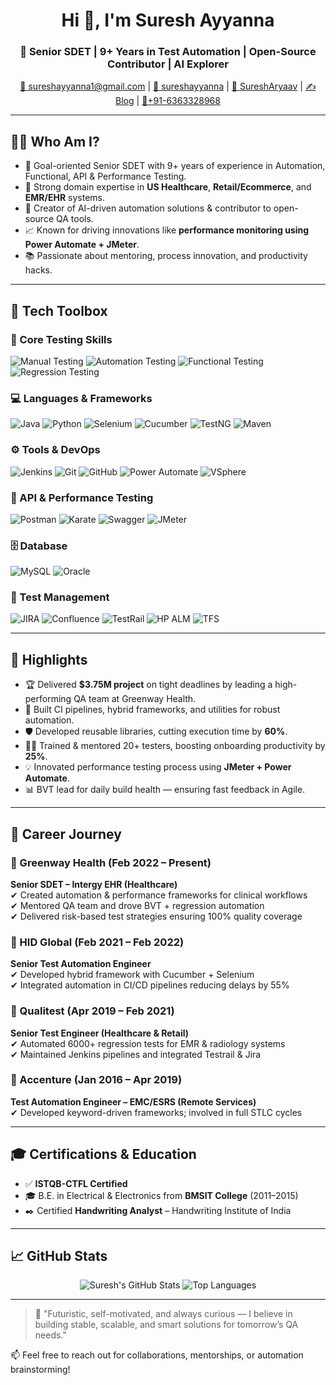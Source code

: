 <h1 align="center">Hi 👋, I'm Suresh Ayyanna</h1>



<h3 align="center">🚀 Senior SDET | 9+ Years in Test Automation | Open-Source Contributor | AI Explorer</h3>

<p align="center">
  <a href="mailto:sureshayyanna1@gmail.com">📧 sureshayyanna1@gmail.com</a> |
  <a href="="https://www.linkedin.com/in/sureshayyanna/">💼 sureshayyanna</a> |
  <a href="https://github.com/SureshAyyanna">🐙 SureshAryaav</a> |
  <a href="https://dev.to/sureshayyanna">✍️ Blog</a> |
  <a href="https://api.whatsapp.com/send?phone=916363328968">📱+91-6363328968</a>
</p>

---

## 👨‍💻 Who Am I?

- 🎯 Goal-oriented Senior SDET with 9+ years of experience in Automation, Functional, API & Performance Testing.
- 🏥 Strong domain expertise in **US Healthcare**, **Retail/Ecommerce**, and **EMR/EHR** systems.
- 🤖 Creator of AI-driven automation solutions & contributor to open-source QA tools.
- 📈 Known for driving innovations like **performance monitoring using Power Automate + JMeter**.
- 📚 Passionate about mentoring, process innovation, and productivity hacks.

---

## 🧰 Tech Toolbox
### 🧪 Core Testing Skills

![Manual Testing](https://img.shields.io/badge/Manual%20Testing-%23000000?style=for-the-badge&logo=testinglibrary&logoColor=white)
![Automation Testing](https://img.shields.io/badge/Automation%20Testing-%23000000?style=for-the-badge&logo=selenium&logoColor=white)
![Functional Testing](https://img.shields.io/badge/Functional%20Testing-%23326CE5?style=for-the-badge)
![Regression Testing](https://img.shields.io/badge/Regression%20Testing-%23326CE5?style=for-the-badge)


### 💻 Languages & Frameworks
![Java](https://img.shields.io/badge/Java-%23ED8B00?style=for-the-badge&logo=java&logoColor=white)
![Python](https://img.shields.io/badge/Python-3670A0?style=for-the-badge&logo=python&logoColor=white)
![Selenium](https://img.shields.io/badge/Selenium-43B02A?style=for-the-badge&logo=selenium&logoColor=white)
![Cucumber](https://img.shields.io/badge/Cucumber-23D96C?style=for-the-badge&logo=cucumber&logoColor=white)
![TestNG](https://img.shields.io/badge/TestNG-73C2FB?style=for-the-badge)
![Maven](https://img.shields.io/badge/Maven-C71A36?style=for-the-badge&logo=apachemaven&logoColor=white)

### ⚙️ Tools & DevOps
![Jenkins](https://img.shields.io/badge/Jenkins-D24939?style=for-the-badge&logo=jenkins&logoColor=white)
![Git](https://img.shields.io/badge/Git-F05032?style=for-the-badge&logo=git&logoColor=white)
![GitHub](https://img.shields.io/badge/GitHub-181717?style=for-the-badge&logo=github&logoColor=white)
![Power Automate](https://img.shields.io/badge/Power%20Automate-0071C5?style=for-the-badge&logo=microsoftpowerautomate&logoColor=white)
![VSphere](https://img.shields.io/badge/VMware%20vSphere-007CBA?style=for-the-badge)

### 📡 API & Performance Testing
![Postman](https://img.shields.io/badge/Postman-FF6C37?style=for-the-badge&logo=postman&logoColor=white)
![Karate](https://img.shields.io/badge/Karate-00ADD8?style=for-the-badge)
![Swagger](https://img.shields.io/badge/Swagger-00C853?style=for-the-badge&logo=swagger&logoColor=white)
![JMeter](https://img.shields.io/badge/JMeter-D22128?style=for-the-badge&logo=apachejmeter&logoColor=white)

### 🗄️ Database
![MySQL](https://img.shields.io/badge/MySQL-00758F?style=for-the-badge&logo=mysql&logoColor=white)
![Oracle](https://img.shields.io/badge/Oracle-F80000?style=for-the-badge&logo=oracle&logoColor=white)

### 📝 Test Management
![JIRA](https://img.shields.io/badge/JIRA-0052CC?style=for-the-badge&logo=jira&logoColor=white)
![Confluence](https://img.shields.io/badge/Confluence-172B4D?style=for-the-badge&logo=confluence&logoColor=white)
![TestRail](https://img.shields.io/badge/TestRail-489FB5?style=for-the-badge)
![HP ALM](https://img.shields.io/badge/HP%20ALM-007396?style=for-the-badge)
![TFS](https://img.shields.io/badge/TFS-007ACC?style=for-the-badge&logo=visualstudio&logoColor=white)

---

## 🧠 Highlights

- 🏆 Delivered **$3.75M project** on tight deadlines by leading a high-performing QA team at Greenway Health.
- 🔄 Built CI pipelines, hybrid frameworks, and utilities for robust automation.
- 🛡️ Developed reusable libraries, cutting execution time by **60%**.
- 👨‍🏫 Trained & mentored 20+ testers, boosting onboarding productivity by **25%**.
- 💡 Innovated performance testing process using **JMeter + Power Automate**.
- 📊 BVT lead for daily build health — ensuring fast feedback in Agile.

---

## 🧭 Career Journey

### 🏥 Greenway Health (Feb 2022 – Present)
**Senior SDET – Intergy EHR (Healthcare)**  
✔ Created automation & performance frameworks for clinical workflows  
✔ Mentored QA team and drove BVT + regression automation  
✔ Delivered risk-based test strategies ensuring 100% quality coverage  

### 🔐 HID Global (Feb 2021 – Feb 2022)
**Senior Test Automation Engineer**  
✔ Developed hybrid framework with Cucumber + Selenium  
✔ Integrated automation in CI/CD pipelines reducing delays by 55%  

### 🧪 Qualitest (Apr 2019 – Feb 2021)
**Senior Test Engineer (Healthcare & Retail)**  
✔ Automated 6000+ regression tests for EMR & radiology systems  
✔ Maintained Jenkins pipelines and integrated Testrail & Jira  

### 🏢 Accenture (Jan 2016 – Apr 2019)
**Test Automation Engineer – EMC/ESRS (Remote Services)**  
✔ Developed keyword-driven frameworks; involved in full STLC cycles

---

## 🎓 Certifications & Education

- ✅ **ISTQB-CTFL Certified**
- 🎓 B.E. in Electrical & Electronics from **BMSIT College** (2011–2015)
- ✒️ Certified **Handwriting Analyst** – Handwriting Institute of India

---

## 📈 GitHub Stats

<p align="center">
  <img src="https://github-readme-stats.vercel.app/api?username=SureshAyyanna&show_icons=true&theme=radical" alt="Suresh's GitHub Stats" />
  <img src="https://github-readme-stats.vercel.app/api/top-langs/?username=SureshAyyanna&layout=compact&theme=radical" alt="Top Languages" />
</p>

---

> 💬 "Futuristic, self-motivated, and always curious — I believe in building stable, scalable, and smart solutions for tomorrow’s QA needs."

📫 Feel free to reach out for collaborations, mentorships, or automation brainstorming!
